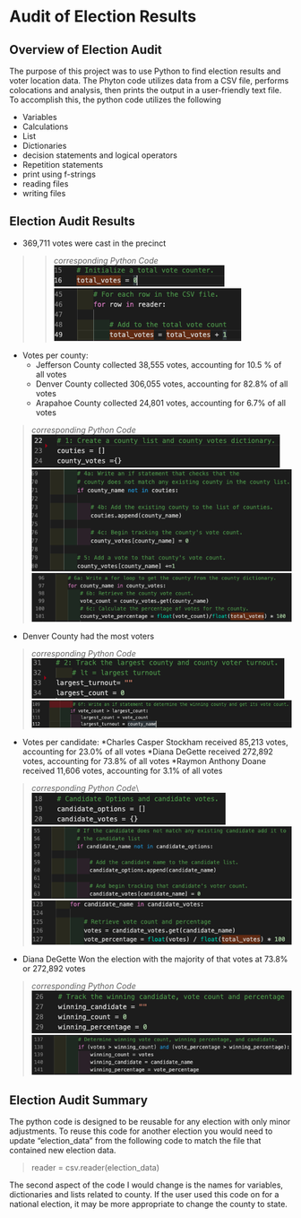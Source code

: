 # Audit of Election Results  

## Overview of Election Audit

The purpose of this project was to use Python to find election results and voter location data. The Phyton code utilizes data from a CSV file, performs colocations and analysis, then prints the output in a user-friendly text file. To accomplish this, the python code utilizes the following
* Variables 
* Calculations
* List
* Dictionaries 
* decision statements and logical operators 
* Repetition statements 
* print using f-strings 
* reading files
* writing files

## Election Audit Results
* 369,711 votes were cast in the precinct
>> *corresponding Python Code*\
>> ![Total Votes img1](/resources/total_votes_1.png)\
>> ![Total Votes img2](/resources/total_votes_2.png)

* Votes per county: 
	* Jefferson County collected 38,555 votes, accounting for 10.5 % of all votes
	* Denver County collected 306,055 votes, accounting for 82.8% of all votes
	* Arapahoe County collected 24,801 votes, accounting for 6.7% of all votes
> *corresponding Python Code*\
> ![County Votes img1](/resources/county_votes_1.png)\
> ![County Votes img2](/resources/county_votes_2.png)\
> ![County Votes img3](/resources/county_votes_3.png)


* Denver County had the most voters 
> *corresponding Python Code*\
> ![Largest Turnout img1](/resources/turnout_1.png)\
> ![Largest Turnout img2](/resources/turnout_2.png)

* Votes per candidate:
	*Charles Casper Stockham received 85,213 votes, accounting for 23.0% of all votes
	*Diana DeGette received 272,892 votes, accounting for 73.8% of all votes
	*Raymon Anthony Doane received 11,606 votes, accounting for 3.1% of all votes 
> *corresponding Python Code*\ 
> ![Candidate Votes img1](/resources/candidate_votes_1.png)\
> ![Candidate Votes img2](/resources/candidate_votes_2.png)\
> ![Candidate Votes img3](/resources/candidate_votes_3.png)

* Diana DeGette Won the election with the majority of that votes at 73.8% or 272,892 votes
> *corresponding Python Code*\
> ![Winner img1](/resources/winner_1.png)\
> ![Winner img2](/resources/winner_2.png)

## Election Audit Summary 

The python code is designed to be reusable for any election with only minor adjustments. To reuse this code for another election you would need to update “election_data” from the following code to match the file that contained new election data. 
> reader = csv.reader(election_data)

The second aspect of the code I would change is the names for variables, dictionaries and lists related to county. If the user used this code on for a national election, it may be more appropriate to change the county to state. 
